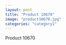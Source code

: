 ```yaml
---
layout: post
title: "Product 10670"
image: "product10670.jpg"
categories: "category1"
---
```

Product 10670
